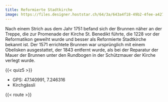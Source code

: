 ```yaml
---
title: Reformierte Stadtkirche
image: https://files.designer.hoststar.ch/64/3a/643a4f18-49b2-4fee-a427-2986ba33089b.jpg
---
```


Nach einem Strich aus dem Jahr 1751 befand sich der Brunnen näher an der Treppe, die zur Promenade der Kirche St. Benedikt führte, die 1228 vor der Reformatikon geweiht wurde und besser als Reformierte Stadtkirche bekannt ist. Der 1571 errichtete Brunnen war ursprünglich mit einem Obelisken ausgestattet, der 1843 entfernt wurde, als bei der Reparatur der Mauer der Brunnen unter den Rundbogen in der Schützmauer der Kirche verlegt wurde.  

{{< quiz5 >}}

- GPS: 47.140991, 7.246316
- Kirchgässli

{{< route >}}

